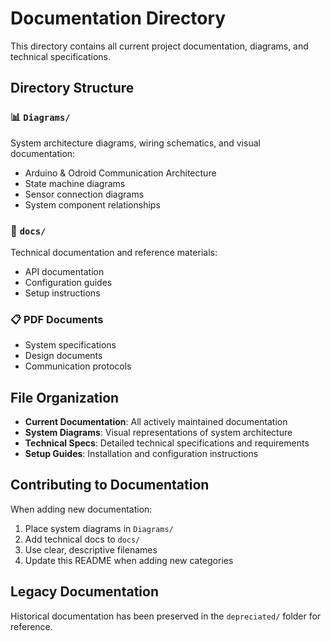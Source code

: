 # Documentation Directory

This directory contains all current project documentation, diagrams, and technical specifications.

## Directory Structure

### 📊 `Diagrams/`
System architecture diagrams, wiring schematics, and visual documentation:
- Arduino & Odroid Communication Architecture
- State machine diagrams
- Sensor connection diagrams
- System component relationships

### 📄 `docs/`
Technical documentation and reference materials:
- API documentation
- Configuration guides
- Setup instructions

### 📋 PDF Documents
- System specifications
- Design documents
- Communication protocols

## File Organization

- **Current Documentation**: All actively maintained documentation
- **System Diagrams**: Visual representations of system architecture
- **Technical Specs**: Detailed technical specifications and requirements
- **Setup Guides**: Installation and configuration instructions

## Contributing to Documentation

When adding new documentation:
1. Place system diagrams in `Diagrams/`
2. Add technical docs to `docs/`
3. Use clear, descriptive filenames
4. Update this README when adding new categories

## Legacy Documentation

Historical documentation has been preserved in the `depreciated/` folder for reference.